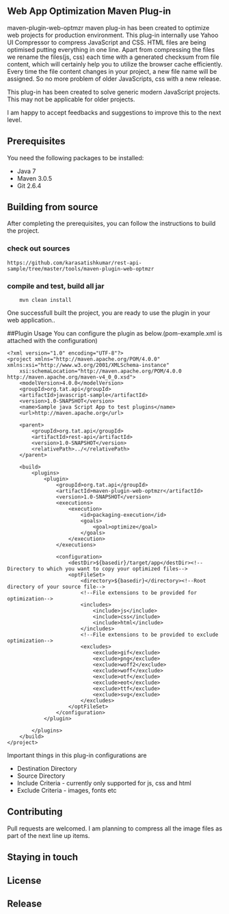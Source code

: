 ## Web App Optimization Maven Plug-in
maven-plugin-web-optmzr maven plug-in has been created to optimize web projects for production environment. This plug-in internally use Yahoo UI Compressor to compress JavaScript and CSS. HTML files are being optimised putting everything in one line. Apart from compressing the files we rename the files(js, css) each time with a generated checksum from file content, which will certainly help you to utilize the browser cache efficiently. Every time the file content changes in your project, a new file name will be assigned. So no more problem of older JavaScripts, css with a new release.

This plug-in has been created to solve generic modern JavaScript projects. This may not be applicable for older projects. 

I am happy to accept feedbacks and suggestions to improve this to the next level. 

## Prerequisites
You need the following packages to be installed:
* Java 7
* Maven 3.0.5
* Git 2.6.4

## Building from source
After completing the prerequisites, you can follow the instructions to build the project.

### check out sources

	https://github.com/karasatishkumar/rest-api-sample/tree/master/tools/maven-plugin-web-optmzr

### compile and test, build all jar

		mvn clean install

One successfull built the project, you are ready to use the plugin in your web application..

##Plugin Usage
You can configure the plugin as below.(pom-example.xml is attached with the configuration)
	
	<?xml version="1.0" encoding="UTF-8"?>
	<project xmlns="http://maven.apache.org/POM/4.0.0" xmlns:xsi="http://www.w3.org/2001/XMLSchema-instance"
		xsi:schemaLocation="http://maven.apache.org/POM/4.0.0 http://maven.apache.org/maven-v4_0_0.xsd">
		<modelVersion>4.0.0</modelVersion>
		<groupId>org.tat.api</groupId>
		<artifactId>javascript-sample</artifactId>
		<version>1.0-SNAPSHOT</version>
		<name>Sample java Script App to test plugins</name>
		<url>http://maven.apache.org</url>
	
		<parent>
			<groupId>org.tat.api</groupId>
			<artifactId>rest-api</artifactId>
			<version>1.0-SNAPSHOT</version>
			<relativePath>../</relativePath>
		</parent>
	
		<build>
			<plugins>
				<plugin>
					<groupId>org.tat.api</groupId>
					<artifactId>maven-plugin-web-optmzr</artifactId>
					<version>1.0-SNAPSHOT</version>
					<executions>
						<execution>
							<id>packaging-execution</id>
							<goals>
								<goal>optimize</goal>
							</goals>
						</execution>
					</executions>
	
					<configuration>
						<destDir>${basedir}/target/app</destDir><!--Directory to which you want to copy your optimized files-->
						<optFileSet>
							<directory>${basedir}</directory><!--Root directory of your source file-->
							<!--File extensions to be provided for optimization-->
							<includes>
								<include>js</include>
								<include>css</include>
								<include>html</include>
							</includes>
							<!--File extensions to be provided to exclude optimization-->
							<excludes>
								<exclude>gif</exclude>
								<exclude>png</exclude>
								<exclude>woff2</exclude>
								<exclude>woff</exclude>
								<exclude>otf</exclude>
								<exclude>eot</exclude>
								<exclude>ttf</exclude>
								<exclude>svg</exclude>
							</excludes>
						</optFileSet>
					</configuration>
				</plugin>
	
			</plugins>
		</build>
	</project>

Important things in this plug-in configurations are 
* Destination Directory
* Source Directory
* Include Criteria - currently only supported for js, css and html
* Exclude Criteria - images, fonts etc

## Contributing
Pull requests are welcomed. I am planning to compress all the image files as part of the next line up items.

## Staying in touch

## License

## Release



